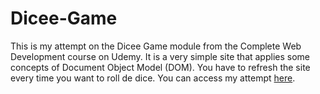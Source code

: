 # Dicee-Game
This is my attempt on the Dicee Game module from the Complete Web Development course on Udemy. It is a very simple site that applies some concepts of Document Object Model (DOM).
You have to refresh the site every time you want to roll de dice. You can access my attempt [here]( https://tkhtoni.github.io/Dicee-Game/).
